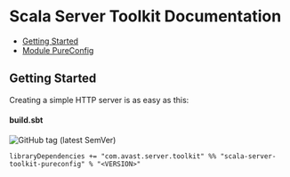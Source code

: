 # Scala Server Toolkit Documentation

* [Getting Started](#getting-started)
* [Module PureConfig](pureconfig.md)

## Getting Started

Creating a simple HTTP server is as easy as this:

#### build.sbt

![GitHub tag (latest SemVer)](https://img.shields.io/github/v/tag/avast/scala-server-toolkit?label=version&sort=semver)

`libraryDependencies += "com.avast.server.toolkit" %% "scala-server-toolkit-pureconfig" % "<VERSION>"`
